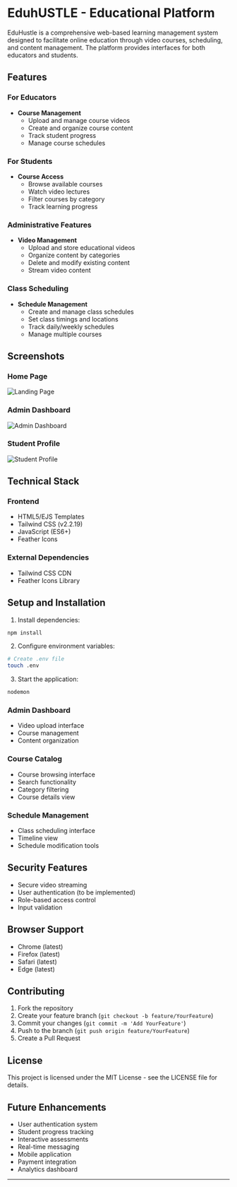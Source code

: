 # EduhUSTLE - Educational Platform

EduHustle is a comprehensive web-based learning management system designed to facilitate online education through video courses, scheduling, and content management. The platform provides interfaces for both educators and students.

## Features

### For Educators
- **Course Management**
  - Upload and manage course videos
  - Create and organize course content
  - Track student progress
  - Manage course schedules

### For Students
- **Course Access**
  - Browse available courses
  - Watch video lectures
  - Filter courses by category
  - Track learning progress

### Administrative Features
- **Video Management**
  - Upload and store educational videos
  - Organize content by categories
  - Delete and modify existing content
  - Stream video content

### Class Scheduling
- **Schedule Management**
  - Create and manage class schedules
  - Set class timings and locations
  - Track daily/weekly schedules
  - Manage multiple courses


## Screenshots

### Home Page
![Landing Page](./screenshots/screenshot1.png)

### Admin Dashboard
![Admin Dashboard](./screenshots/screenshot2.png)

### Student Profile
![Student Profile](./screenshots/screenshot3.png)

## Technical Stack

### Frontend
- HTML5/EJS Templates
- Tailwind CSS (v2.2.19)
- JavaScript (ES6+)
- Feather Icons

### External Dependencies
- Tailwind CSS CDN
- Feather Icons Library


## Setup and Installation

1. Install dependencies:
```bash
npm install
```

2. Configure environment variables:
```bash
# Create .env file
touch .env
```

3. Start the application:
```bash
nodemon
```

### Admin Dashboard
- Video upload interface
- Course management
- Content organization

### Course Catalog
- Course browsing interface
- Search functionality
- Category filtering
- Course details view

### Schedule Management
- Class scheduling interface
- Timeline view
- Schedule modification tools

## Security Features

- Secure video streaming
- User authentication (to be implemented)
- Role-based access control
- Input validation

## Browser Support

- Chrome (latest)
- Firefox (latest)
- Safari (latest)
- Edge (latest)

## Contributing

1. Fork the repository
2. Create your feature branch (`git checkout -b feature/YourFeature`)
3. Commit your changes (`git commit -m 'Add YourFeature'`)
4. Push to the branch (`git push origin feature/YourFeature`)
5. Create a Pull Request

## License

This project is licensed under the MIT License - see the LICENSE file for details.

## Future Enhancements

- User authentication system
- Student progress tracking
- Interactive assessments
- Real-time messaging
- Mobile application
- Payment integration
- Analytics dashboard

---
